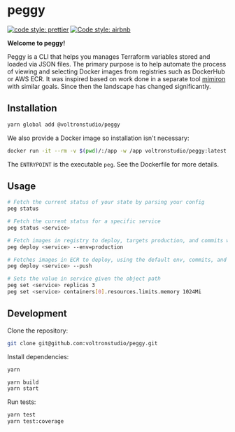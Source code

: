 # peggy

[![code style: prettier](https://img.shields.io/badge/code_style-prettier-ff69b4.svg?style=flat-square)](https://github.com/prettier/prettier)
[![Code style: airbnb](https://img.shields.io/badge/code%20style-airbnb-blue.svg)](https://github.com/airbnb/javascript)

**Welcome to peggy!**

Peggy is a CLI that helps you manages Terraform variables stored and loaded via JSON files. The primary purpose is to help automate the process of viewing and selecting Docker images from registries such as DockerHub or AWS ECR. It was inspired based on work done in a separate tool [mimiron](https://github.com/davidvuong/mimiron) with similar goals. Since then the landscape has changed significantly.

## Installation

```bash
yarn global add @voltronstudio/peggy
```

We also provide a Docker image so installation isn't necessary:

```bash
docker run -it --rm -v $(pwd)/:/app -w /app voltronstudio/peggy:latest status
```

The `ENTRYPOINT` is the executable `peg`. See the Dockerfile for more details.

## Usage

```bash
# Fetch the current status of your state by parsing your config
peg status

# Fetch the current status for a specific service
peg status <service>

# Fetch images in registry to deploy, targets production, and commits without pushing
peg deploy <service> --env=production

# Fetches images in ECR to deploy, using the default env, commits, and pushes
peg deploy <service> --push

# Sets the value in service given the object path
peg set <service> replicas 3
peg set <service> containers[0].resources.limits.memory 1024Mi
```

## Development

Clone the repository:

```bash
git clone git@github.com:voltronstudio/peggy.git
```

Install dependencies:

```bash
yarn

yarn build
yarn start
```

Run tests:

```bash
yarn test
yarn test:coverage
```
